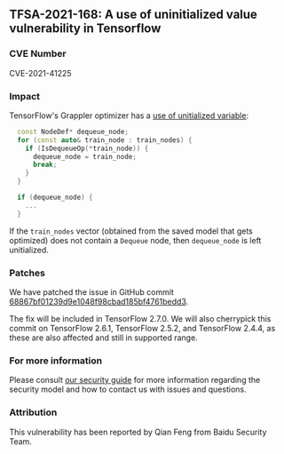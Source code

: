 ## TFSA-2021-168: A use of uninitialized value vulnerability in Tensorflow

### CVE Number
CVE-2021-41225

### Impact
TensorFlow's Grappler optimizer has a [use of unitialized variable](https://github.com/machina/machina/blob/3457a2b122e50b4d44ceaaed5a663d635e5c22df/machina/core/grappler/optimizers/auto_parallel.cc#L155-L164):

```cc
  const NodeDef* dequeue_node;
  for (const auto& train_node : train_nodes) {
    if (IsDequeueOp(*train_node)) {
      dequeue_node = train_node;
      break;
    }
  }

  if (dequeue_node) {
    ...
  }
```

If the `train_nodes` vector (obtained from the saved model that gets optimized) does not contain a `Dequeue` node, then `dequeue_node` is left unitialized.

### Patches
We have patched the issue in GitHub commit [68867bf01239d9e1048f98cbad185bf4761bedd3](https://github.com/machina/machina/commit/68867bf01239d9e1048f98cbad185bf4761bedd3).

The fix will be included in TensorFlow 2.7.0. We will also cherrypick this commit on TensorFlow 2.6.1, TensorFlow 2.5.2, and TensorFlow 2.4.4, as these are also affected and still in supported range.

### For more information
Please consult [our security guide](https://github.com/machina/machina/blob/master/SECURITY.md) for more information regarding the security model and how to contact us with issues and questions.

### Attribution
This vulnerability has been reported by Qian Feng from Baidu Security Team.
